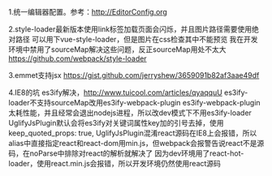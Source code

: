 1.统一编辑器配置。参考：http://EditorConfig.org

2.style-loader最新版本使用link标签加载页面会闪烁，并且图片路径需要使用绝对路径
    可以用下vue-style-loader，但是图片在css检查其中不能预览
    我在开发环境中禁用了sourceMap解决这些问题，反正sourceMap用处不太大
    https://github.com/webpack/style-loader

3.emmet支持jsx
    https://gist.github.com/jerryshew/3659091b82af3aae49df

4.IE8的坑
    es3ify解决，http://www.tuicool.com/articles/qyaqquU
    es3ify-loader不支持sourceMap改用es3ify-webpack-plugin
    es3ify-webpack-plugin太耗性能，并且经常会退出nodejs进程，所以改dev模式下不用es3ify-loader
    UglifyJsPlugin默认会将es3ify对关键词属性key加的引号去掉，使用keep_quoted_props: true,
    UglifyJsPlugin混淆react源码在IE8上会报错，所以alias中直接指定react和react-dom用min.js，但webpack会报警告说react不是源码，在noParse中排除对react的解析就解决了
    因为dev环境用了react-hot-loader，使用react.min.js会报错，所以开发环境仍然使用react源码